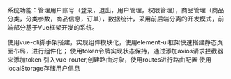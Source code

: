 系统功能：管理用户账号（登录，退出，用户管理，权限管理），商品管理（商品分类，分类参数，商品信息，订单），数据统计，采用前后端分离的开发模式，前端部分基于Vue框架开发的系统。

使用vue-cli脚手架搭建，实现组件模块化，使用element-ui框架快速搭建静态页面布局，进行组件化；
使用token令牌实现状态保持，通过添加axios请求拦截器来添加token
引入vue-router,创建路由对象，使用routes进行路由配置
使用localStorage存储用户信息
